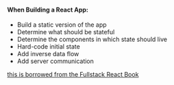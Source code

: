 #### When Building a React App:

* Build a static version of the app
* Determine what should be stateful
* Determine the components in which state should live
* Hard-code initial state
* Add inverse data flow
* Add server communication

[this is borrowed from the Fullstack React Book](https://www.fullstackreact.com/)
